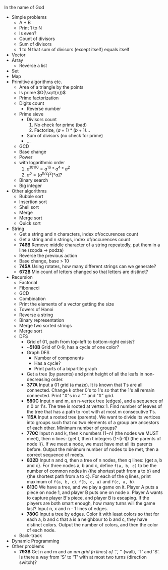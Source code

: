In the name of God

- Simple problems
    - A + B
    - Print 1 to N
    - Is even?
    - Count of divisors
    - Sum of divisors
    - 1 to N that sum of divisors (except itself) equals itself
- Vector
- Array
    - Reverse a list
- Set
- Map
- Primitive algorithms etc.
    - Area of a triangle by the points
    - Is prime $O(\sqrt{n})$
    - Prime factorization
    - Digits count
        - Reverse number
    - Prime sieve
        - Divisors count
           1. No check for prime (bad)
           2. Factorize, $(a + 1) * (b + 1) ...$
        - Sum of divisors (no check for prime)
        - ...
    - GCD
    - Base change
    - Power 
    - with logarithmic order
        1. $a^{10110} = a^{16} * a^4 * a^2$
        2. $a^b = (a^{b/2})^2 [*a]?$
    - Binary search
    - Big integer
- Other algorithms
    - Bubble sort
    - Insertion sort
    - Shell sort
    - Merge
    - Merge sort
    - Quick sort
- String
    - Get a string and n characters, index of/occurences count
    - Get a string and n strings, index of/occurences count
    - **746B** Remove middle character of a string repeatedly, put them in a line (zopda -> podza)
    - Reverse the previous action
    - Base change, base > 10
    - **745A** Using rotates, how many different strings can we generate?
    - **672B** Min count of letters changed so that letters are distinct?
- Recursion
    - Factorial
    - Fibonacci
    - GCD
    - Combination
    - Print the elements of a vector getting the size
    - Towers of Hanoi
    - Reverse a string
    - Binary representation
    - Merge two sorted strings
    - Merge sort
    - DFS
        - Grid of 01, path from top-left to bottom-right exists?
        - ~**510B** Grid of 0-9, has a cycle of one color?
        - Graph DFS
          - Number of components
          - Has a cycle?
          - Print parts of a bipartite graph
        - Get a tree (by parents) and print height of all the leafs in non-decreasing order.
        - **377A** Input a 01 grid (a maze). It is known that 1's are all connected. Change k other 0's to 1's so that the 1's all remain connected. Print "X"s in a "." and "#" grid.
        - **580C** Input n and m, an n-vertex tree (edges), and a sequence of n 0 or 1's. The tree is rooted at vertex 1. Find number of leaves of the tree that has a path to root with at most m consecutive 1's.
        - **115A** Input a rooted tree (parents). We want to divide its vertices into groups such that no two elements of a group are ancestors of each other. Minimum number of groups?
        - **770C** Input n and k, then k numbers (1~n) (the nodes we MUST meet), then n lines: {get t, then t integers (1~(i-1)) (the parents of node i)}. If we meet a node, we must have met all its parents before. Output the minimum number of nodes to be met, then a correct sequence of meets.
        - **832D** Input n and q, then a tree of n nodes, then q lines: {get a, b and c}. For three nodes a, b and c, define `f(a, b, c)` to be the number of common nodes in {the shortest path from a to b} and {the shortest path from a to c}. For each of the q lines, print maximum of `f(a, b, c)`, `f(b, c, a)` and `f(c, a, b)`.
        - **813C** We have a tree, and we play a game on it. Player A puts a piece on node 1, and player B puts one on node x. Player A wants to capture player B's piece, and player B is escaping. If the players are both smart enough, how many turns will the game last? Input n, x and n - 1 lines of edges.
        - **780C** Input a tree by edges. Color it with least colors so that for each a, b and c that a is a neighbour to b and c, they have distinct colors. Output the number of colors, and then the color of each node.
    - Back-track
- Dynamic Programming
- Other problems
    - **793B** Get n and m and an n*m grid (n lines) of '.', '*' (wall), 'T' and 'S'. Is there a way from 'S' to 'T' with at most two turns (direction switch)?
